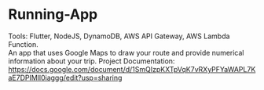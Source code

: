 # Running-App
Tools: Flutter, NodeJS, DynamoDB, AWS API Gateway, AWS Lambda Function. <br/>
An app that uses Google Maps to draw your route and provide numerical information about your trip.
Project Documentation: https://docs.google.com/document/d/1SmQIzpKXTpVqK7vRXyPFYaWAPL7KaE7DPIMll0iaggg/edit?usp=sharing
